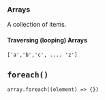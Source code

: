 ### Arrays

A collection of items.

#### Traversing (looping) Arrays
`['a','b','c', .... 'z']`

`foreach()`
---
``` 
array.foreach((element) => {})
```